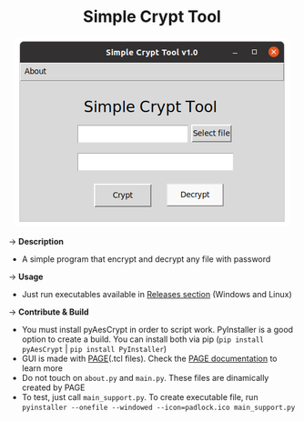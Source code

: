 <h1 align="center">Simple Crypt Tool </h1>

<p align="center">
  <img src="https://github.com/pedropamn/simplecrypt/blob/main/simplecrypt.png?raw=true" />
</p>

&rarr; __Description__ 
* A simple program that encrypt and decrypt any file with password

&rarr; __Usage__ 
* Just run executables available in [Releases section](https://github.com/pedropamn/simplecrypt/releases) (Windows and Linux)

&rarr; __Contribute & Build__
* You must install pyAesCrypt in order to script work. PyInstaller is a good option to create a build. You can install both via pip 
(```pip install pyAesCrypt``` | ```pip install PyInstaller```)
* GUI is made with [PAGE](https://sourceforge.net/projects/page/)(.tcl files). Check the [PAGE documentation](http://page.sourceforge.net/html/index.html) to learn more
* Do not touch on ```about.py``` and ```main.py```. These files are dinamically created by PAGE
* To test, just call ```main_support.py```. To create executable file, run ```pyinstaller --onefile --windowed --icon=padlock.ico main_support.py```
